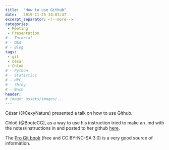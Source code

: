 ```yaml
---
title:  "How to use Github"
date:   2019-11-25 14:03:47
excerpt_separator: <!--more-->
categories:
 - Meeting
 - Presentation
# - Tutorial
# - Q&A
# - Blog
tags:
 - git
 - César
 - Chloë
# - Python
# - Statistics
# - HPC
# - Shiny
# - Bash
header:
# image: assets/images/...
---
```


César (@CexyNature) presented a talk on how to use Github. 

Chloë (@BooteCG), as a way to use his instruction tried to make an .md with the notes/instructions in and posted to her github [here](https://github.com/BooteCG/Using-Git-theBasics). 

The [Pro Git book](https://git-scm.com/book/en/v2) (free and CC BY-NC-SA 3.0) is a very good source of information.